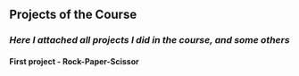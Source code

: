 ## Projects of the Course

### *Here I attached all projects I did in the course, and some others*
#### First project - Rock-Paper-Scissor